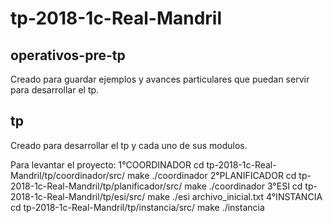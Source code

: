 # tp-2018-1c-Real-Mandril

operativos-pre-tp
------------------------------------------
Creado para guardar ejemplos y avances particulares que puedan servir para desarrollar el tp.

tp
------------------------------------------
Creado para desarrollar el tp y cada uno de sus modulos.

Para levantar el proyecto:
  1°COORDINADOR
    cd tp-2018-1c-Real-Mandril/tp/coordinador/src/
    make
    ./coordinador
  2°PLANIFICADOR
    cd tp-2018-1c-Real-Mandril/tp/planificador/src/
    make
    ./coordinador
  3°ESI
    cd tp-2018-1c-Real-Mandril/tp/esi/src/
    make
    ./esi archivo_inicial.txt
  4°INSTANCIA
    cd tp-2018-1c-Real-Mandril/tp/instancia/src/
    make
    ./instancia

